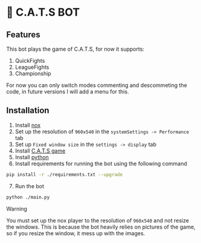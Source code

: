 # :robot: C.A.T.S BOT

## Features

This bot plays the game of C.A.T.S, for now it supports:

1. QuickFights
2. LeagueFights
3. Championship

For now you can only switch modes commenting and descommeting the code, in future versions I will add a menu for this.

## Installation

1. Install [nox](https://www.bignox.com)
2. Set up the resolution of `960x540` in the `systemSettings -> Performance` tab
3. Set up `Fixed window size` in the `settings -> display` tab
4. Install [C.A.T.S game](https://play.google.com/store/apps/details?id=com.zeptolab.cats.google)
5. Install [python](https://www.python.org/downloads)
6. Install requirements for running the bot using the following command

```bash
pip install -r ./requirements.txt --upgrade
```

7. Run the bot

```bash
python ./main.py
```

> [!WARNING]  
> You must set up the nox player to the resolution of `960x540` and not resize the windows. This is because the bot heavily relies on pictures of the game, so if you resize the window, it mess up with the images.

